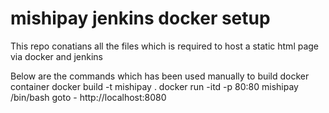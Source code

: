 # mishipay jenkins docker setup
This repo conatians all the files which is required to host a static html page via docker and jenkins

Below are the commands which has been used manually to build docker container
docker build -t mishipay .
docker run -itd -p 80:80 mishipay /bin/bash
goto - http://localhost:8080
